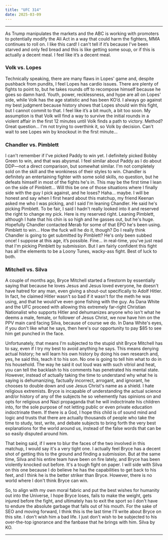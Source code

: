 ```yaml
---
title: "UFC 314"
date: 2025-03-09
---
```


---

As Trump manipulates the markets and the ABC is working with promoters to potentially modify the Ali Act in a way that could harm the fighters, MMA continues to roll on. I like this card! I can't tell if it’s because I've been starved and only fed bread and this is like getting some soup, or if this is actually a decent meal. I feel like it’s a decent meal.

### Volk vs. Lopes
Technically speaking, there are many flaws in Lopes' game and, despite pushback from pundits, I feel Lopes has cardio issues. There are plenty of fights to point to, but he takes rounds off to recompose himself because he goes so damn hard. Youth, power, recklessness, and hype are all on Lopes' side, while Volk has the age statistic and has been KO’d. I always go against my best judgment because history shows that Lopes should win this fight, but I cannot commit to that. I feel like it’s a bit much, a bit too soon. My assumption is that Volk will find a way to survive the initial rounds in a violent affair in the first 12 minutes until Volk finds a path to victory. Method? Great question... I'm not trying to overthink it, so Volk by decision. Can't wait to see Lopes win by knockout in the first minute...

### Chandler vs. Pimblett
I can't remember if I've picked Paddy to win yet. I definitely picked Bobby Green to win, and that was abysmal. I feel similar about Paddy as I do about DDP—not a direct comparison, but somewhat similar. I'm not completely sold on the skill and the wonkiness of their styles to win. Chandler is definitely an entertaining fighter with some solid skills, no question, but he defeats himself in most of the fights he's in. This may be the first time I lean on the side of Pimblett... Will this be one of those situations where I finally side with the guy I pick against, and he loses? Haha... maybe. I will be honest and say when I first heard about this matchup, my friend Keenan asked me who I was picking, and I said I'm leaning Chandler. He said he's picking Pimblett. To be fair, I said I hadn't really looked into it and reserved the right to change my pick. Here is my reserved right. Leaning Pimblett, although I hate that his chin is so high and he gasses out, but he's huge. Hopefully Chandler contacted Merab for some of that EPO he's been using. Pimblett to win... How the fuck will he do it, though? Do I really think Chandler is going to get submitted by Pimblett? He's only been subbed once! I suppose at this age, it’s possible. Fine... in real-time, you've just read that I'm picking Pimblett by submission. But I am fairly confident this fight has all the elements to be a Loony Tunes, wacky-ass fight. Best of luck to both.

### Mitchell vs. Silva

A couple of months ago, Bryce Mitchell started a firestorm by essentially saying that because he loves Jesus and Jesus loved everyone, he doesn't have hatred for any man, even giving a shout-out specifically to Adolf Hitler. In fact, he claimed Hitler wasn't so bad if it wasn't for the meth he was using, and that he would've even gone fishing with the guy. As Dana White and the UFC proceed with allowing this extremely far-right Christian Nationalist who supports Hitler and dehumanizes anyone who isn't what he deems a male, female, or follower of Jesus Christ, we now have him on the PPV main card facing Silva, because of course we do. In Dana White's eyes, if you don't like what he says, then here's our opportunity to pay $85 to see him get punched in the face.

Unfortunately, that means I'm subjected to the stupid shit Bryce Mitchell has to say, even if I try my best to avoid anything he says. This means denying actual history; he will learn his own history by doing his own research and, yes, he said this, teach it to his son. No one is going to tell him what to do in his household. The way he said it out loud was with such vitriol and heat, you can tell the backlash to his comments has penetrated his mental state. However, instead of actually taking the time to understand why what he is saying is dehumanizing, factually incorrect, arrogant, and ignorant, he chooses to double down and use Jesus Christ's name as a shield. I hate religious extremists. 
Bryce is incapable of understanding the actual science and/or history of any of the subjects he so vehemently has opinions on and opts for religious and Nazi propaganda that he will indoctrinate his children into, for the sole purpose of not letting public or even private education indoctrinate them. If there is a God, I hope this child is of sound mind and logic and trusts that there are actually thousands of people who take the time to study, test, write, and debate subjects to bring forth the very best explanations for the world around us, instead of the false words that can be so easily disputed around him.

That being said, if I were to blur the faces of the two involved in this matchup, I would say it's a very tight one. I actually feel Bryce has a decent shot of getting this to the ground and finding a submission. But at the same time, Silva and his entire team have been on fire lately, and Bryce has been violently knocked out before. It's a tough fight on paper. I will side with Silva on this one because I do believe he has the capabilities to get back to his feet, and I think he is the better striker than Bryce. However, there is no world where I don't think Bryce can win.

So, to align with my own moral fabric and put the best wishes for humanity out into the Universe, I hope Bryce loses, fails to make the weight, gets injured before the fight, and ultimately has to exit the sport so I don't have to endure the absolute garbage that falls out of his mouth. For the sake of SEO and moving forward, I think this is the last time I'll write about Bryce on this site. I don't wish him a bad life. I just don't wish to be subjected to his over-the-top ignorance and the fanbase that he brings with him. Silva by KO.



---

